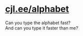# [cjl.ee/alphabet](https://cjl.ee/alphabet)

Can you type the alphabet fast?  
And can you type it faster than me?
